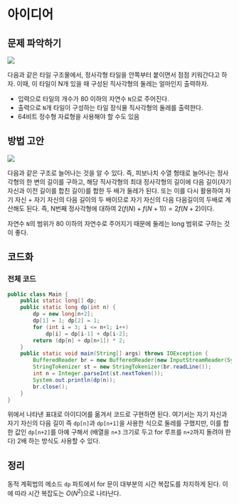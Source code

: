 # 아이디어


## 문제 파악하기
![](https://velog.velcdn.com/images/aoi-aoba/post/60f010f8-0cc3-4312-a33a-8606c7518f8b/image.png)

다음과 같은 타일 구조물에서, 정사각형 타일을 안쪽부터 붙이면서 점점 키워간다고 하자. 이때, 이 타일이 N개 있을 때 구성된 직사각형의 둘레는 얼마인지 출력하자.

- 입력으로 타일의 개수가 80 이하의 자연수 `N`으로 주어진다.
- 출력으로 `N`개 타일이 구성하는 타일 장식물 직사각형의 둘레를 출력한다.
- 64비트 정수형 자료형을 사용해야 할 수도 있음

## 방법 고안
![](https://velog.velcdn.com/images/aoi-aoba/post/2a946207-14fb-44f5-be74-0b6f7cd747ff/image.png)

다음과 같은 구조로 늘어나는 것을 알 수 있다. 즉, 피보나치 수열 형태로 늘어나는 정사각형의 한 변의 길이를 구하고, 해당 직사각형의 최대 정사각형의 길이에 다음 길이(자기 자신과 이전 길이를 합친 길이)를 합한 두 배가 둘레가 된다. 또는 이를 다시 활용하여 자기 자신 + 자기 자신의 다음 길이의 두 배이므로 자기 자신의 다음 다음길이의 두배로 계산해도 된다. 즉, N번째 정사각형에 대하여 $2(f(N) + f(N+1)) = 2f(N+2)$이다.

자연수 `N`의 범위가 80 이하의 자연수로 주어지기 때문에 둘레는 long 범위로 구하는 것이 좋다.

## 코드화
### 전체 코드
```JAVA
public class Main {
    public static long[] dp;
    public static long dp(int n) {
        dp = new long[n+2];
        dp[1] = 1; dp[2] = 1;
        for (int i = 3; i <= n+1; i++)
            dp[i] = dp[i-1] + dp[i-2];
        return (dp[n] + dp[n+1]) * 2;
    }
    public static void main(String[] args) throws IOException {
        BufferedReader br = new BufferedReader(new InputStreamReader(System.in));
        StringTokenizer st = new StringTokenizer(br.readLine());
        int n = Integer.parseInt(st.nextToken());
        System.out.println(dp(n));
        br.close();
    }
}
```
위에서 나타낸 표대로 아이디어를 옮겨서 코드로 구현하면 된다. 여기서는 자기 자신과 자기 자신의 다음 길이 즉 `dp[n]`과 `dp[n+1]`을 사용한 식으로 둘레를 구했지만, 이를 합한 값인 `dp[n+2]`를 아예 구해서 (배열을 `n+3` 크기로 두고 for 루프를 `n+2`까지 돌려야 한다) 2배 하는 방식도 사용할 수 있다.

## 정리
동적 계획법의 메소드 `dp` 파트에서 for 문이 대부분의 시간 복잡도를 차지하게 된다. 이에 따라 시간 복잡도는 $O(N^2)$으로 나타난다.

